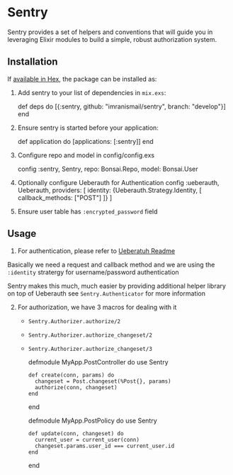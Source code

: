 # Sentry

Sentry provides a set of helpers and conventions that will guide you in leveraging Elixir modules to build a simple, robust authorization system.


## Installation

If [available in Hex](https://hex.pm/docs/publish), the package can be installed as:

  1. Add sentry to your list of dependencies in `mix.exs`:

        def deps do
          [{:sentry, github: "imranismail/sentry", branch: "develop"}]
        end

  2. Ensure sentry is started before your application:

        def application do
          [applications: [:sentry]]
        end

  3. Configure repo and model in config/config.exs

        config :sentry, Sentry,
          repo: Bonsai.Repo,
          model: Bonsai.User

  4. Optionally configure Ueberauth for Authentication
        config :ueberauth, Ueberauth,
          providers: [
            identity: {Ueberauth.Strategy.Identity, [
              callback_methods: ["POST"]
            ]}
          ]

  5. Ensure user table has `:encrypted_password` field

## Usage

 1. For authentication, please refer to [Ueberatuh Readme](https://github.com/ueberauth/ueberauth)

 Basically we need a request and callback method and we are using the `:identity` stratergy for username/password authentication

 Sentry makes this much, much easier by providing additional helper library on top of Ueberauth see `Sentry.Authenticator` for more information

 2. For authorization, we have 3 macros for dealing with it
    - `Sentry.Authorizer.authorize/2`
    - `Sentry.Authorizer.authorize_changeset/2`
    - `Sentry.Authorizer.authorize_changeset/3`

        defmodule MyApp.PostController do
          use Sentry

          def create(conn, params) do
            changeset = Post.changeset(%Post{}, params)
            authorize(conn, changeset)
          end
        end

        defmodule MyApp.PostPolicy do
          use Sentry

          def update(conn, changeset) do
            current_user = current_user(conn)
            changeset.params.user_id === current_user.id
          end
        end
